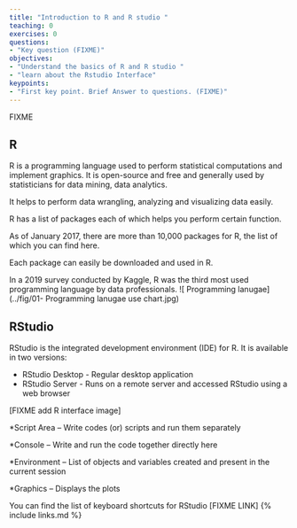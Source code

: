 ```yaml
---
title: "Introduction to R and R studio "
teaching: 0
exercises: 0
questions:
- "Key question (FIXME)"
objectives:
- "Understand the basics of R and R studio "
- "learn about the Rstudio Interface"
keypoints:
- "First key point. Brief Answer to questions. (FIXME)"
---
```

FIXME

## **R**
R is a programming language used to perform statistical computations and implement graphics. 
It is open-source and free and generally used by statisticians for data mining, data analytics. 

It helps to perform data wrangling, analyzing and visualizing data easily.

R has a list of packages each of which helps you perform certain function. 

As of January 2017, there are more than 10,000 packages for R, the list of which you can find here.

Each package can easily be downloaded and used in R.

In a 2019 survey conducted by Kaggle, R was the third most used programming language by data professionals.
![ Programming lanugae] (../fig/01- Programming lanugae use chart.jpg)
 

## **RStudio**

RStudio is the integrated development environment (IDE) for R. It is available in two versions:
* RStudio Desktop - Regular desktop application
* RStudio Server - Runs on a remote server and accessed RStudio using a web browser


[FIXME add R interface image]


*Script Area – Write codes (or) scripts and run them separately

*Console – Write and run the code together directly here

*Environment – List of objects and variables created and present in the current session

*Graphics – Displays the plots



You can find the list of keyboard shortcuts for RStudio [FIXME LINK]
{% include links.md %}
